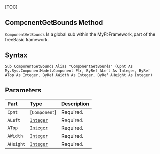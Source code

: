 [TOC]
## ComponentGetBounds Method

`ComponentGetBounds` Is a global sub within the MyFbFramework, part of the freeBasic framework.
## Syntax

```freeBasic
Sub ComponentGetBounds Alias "ComponentGetBounds" (Cpnt As My.Sys.ComponentModel.Component Ptr, ByRef ALeft As Integer, ByRef ATop As Integer, ByRef AWidth As Integer, ByRef AHeight As Integer)
```

## Parameters

|Part|Type|Description|
| :------------ | :------------ | :------------ |
|`Cpnt`|[`Component`]|Required.|
|`ALeft`|[`Integer`]("https://www.freebasic.net/wiki/KeyPgInteger")|Required.|
|`ATop`|[`Integer`]("https://www.freebasic.net/wiki/KeyPgInteger")|Required.|
|`AWidth`|[`Integer`]("https://www.freebasic.net/wiki/KeyPgInteger")|Required.|
|`AHeight`|[`Integer`]("https://www.freebasic.net/wiki/KeyPgInteger")|Required.|
